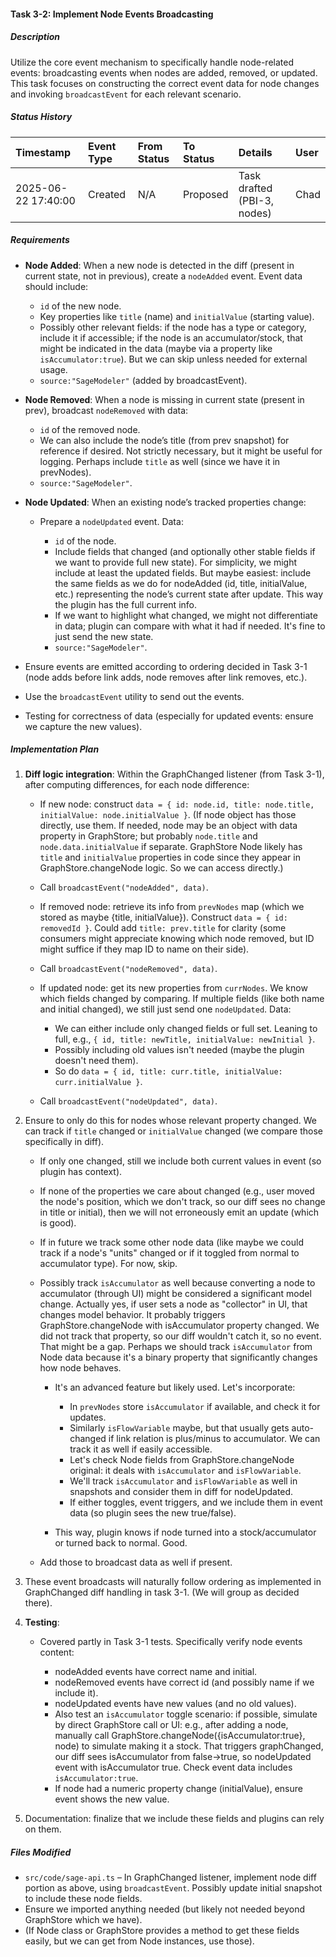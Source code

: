 #### Task 3-2: Implement Node Events Broadcasting

##### Description

Utilize the core event mechanism to specifically handle node-related events: broadcasting events when nodes are added, removed, or updated. This task focuses on constructing the correct event data for node changes and invoking `broadcastEvent` for each relevant scenario.

##### Status History

| Timestamp | Event Type | From Status | To Status | Details | User |
| :---- | :---- | :---- | :---- | :---- | :---- |
| 2025-06-22 17:40:00 | Created | N/A | Proposed | Task drafted (PBI-3, nodes) | Chad |

##### Requirements

* **Node Added**: When a new node is detected in the diff (present in current state, not in previous), create a `nodeAdded` event. Event data should include:  
    
  * `id` of the new node.  
  * Key properties like `title` (name) and `initialValue` (starting value).  
  * Possibly other relevant fields: if the node has a type or category, include it if accessible; if the node is an accumulator/stock, that might be indicated in the data (maybe via a property like `isAccumulator:true`). But we can skip unless needed for external usage.  
  * `source:"SageModeler"` (added by broadcastEvent).


* **Node Removed**: When a node is missing in current state (present in prev), broadcast `nodeRemoved` with data:  
    
  * `id` of the removed node.  
  * We can also include the node’s title (from prev snapshot) for reference if desired. Not strictly necessary, but it might be useful for logging. Perhaps include `title` as well (since we have it in prevNodes).  
  * `source:"SageModeler"`.


* **Node Updated**: When an existing node’s tracked properties change:  
    
  * Prepare a `nodeUpdated` event. Data:  
      
    * `id` of the node.  
    * Include fields that changed (and optionally other stable fields if we want to provide full new state). For simplicity, we might include at least the updated fields. But maybe easiest: include the same fields as we do for nodeAdded (id, title, initialValue, etc.) representing the node’s current state after update. This way the plugin has the full current info.  
    * If we want to highlight what changed, we might not differentiate in data; plugin can compare with what it had if needed. It's fine to just send the new state.  
    * `source:"SageModeler"`.


* Ensure events are emitted according to ordering decided in Task 3-1 (node adds before link adds, node removes after link removes, etc.).  
    
* Use the `broadcastEvent` utility to send out the events.  
    
* Testing for correctness of data (especially for updated events: ensure we capture the new values).

##### Implementation Plan

1. **Diff logic integration**: Within the GraphChanged listener (from Task 3-1), after computing differences, for each node difference:  
     
   * If new node: construct `data = { id: node.id, title: node.title, initialValue: node.initialValue }`. (If node object has those directly, use them. If needed, node may be an object with data property in GraphStore; but probably `node.title` and `node.data.initialValue` if separate. GraphStore Node likely has `title` and `initialValue` properties in code since they appear in GraphStore.changeNode logic. So we can access directly.)  
       
   * Call `broadcastEvent("nodeAdded", data)`.  
       
   * If removed node: retrieve its info from `prevNodes` map (which we stored as maybe {title, initialValue}). Construct `data = { id: removedId }`. Could add `title: prev.title` for clarity (some consumers might appreciate knowing which node removed, but ID might suffice if they map ID to name on their side).  
       
   * Call `broadcastEvent("nodeRemoved", data)`.  
       
   * If updated node: get its new properties from `currNodes`. We know which fields changed by comparing. If multiple fields (like both name and initial changed), we still just send one `nodeUpdated`. Data:  
       
     * We can either include only changed fields or full set. Leaning to full, e.g., `{ id, title: newTitle, initialValue: newInitial }`.  
     * Possibly including old values isn't needed (maybe the plugin doesn't need them).  
     * So do `data = { id, title: curr.title, initialValue: curr.initialValue }`.

     

   * Call `broadcastEvent("nodeUpdated", data)`.

   

2. Ensure to only do this for nodes whose relevant property changed. We can track if `title` changed or `initialValue` changed (we compare those specifically in diff).  
     
   * If only one changed, still we include both current values in event (so plugin has context).  
       
   * If none of the properties we care about changed (e.g., user moved the node's position, which we don't track, so our diff sees no change in title or initial), then we will not erroneously emit an update (which is good).  
       
   * If in future we track some other node data (like maybe we could track if a node's "units" changed or if it toggled from normal to accumulator type). For now, skip.  
       
   * Possibly track `isAccumulator` as well because converting a node to accumulator (through UI) might be considered a significant model change. Actually yes, if user sets a node as "collector" in UI, that changes model behavior. It probably triggers GraphStore.changeNode with isAccumulator property changed. We did not track that property, so our diff wouldn't catch it, so no event. That might be a gap. Perhaps we should track `isAccumulator` from Node data because it's a binary property that significantly changes how node behaves.  
       
     * It's an advanced feature but likely used. Let's incorporate:  
         
       * In `prevNodes` store `isAccumulator` if available, and check it for updates.  
       * Similarly `isFlowVariable` maybe, but that usually gets auto-changed if link relation is plus/minus to accumulator. We can track it as well if easily accessible.  
       * Let's check Node fields from GraphStore.changeNode original: it deals with `isAccumulator` and `isFlowVariable`.  
       * We'll track `isAccumulator` and `isFlowVariable` as well in snapshots and consider them in diff for nodeUpdated.  
       * If either toggles, event triggers, and we include them in event data (so plugin sees the new true/false).

       

     * This way, plugin knows if node turned into a stock/accumulator or turned back to normal. Good.

     

   * Add those to broadcast data as well if present.

   

3. These event broadcasts will naturally follow ordering as implemented in GraphChanged diff handling in task 3-1. (We will group as decided there).  
     
4. **Testing**:  
     
   * Covered partly in Task 3-1 tests. Specifically verify node events content:  
       
     * nodeAdded events have correct name and initial.  
     * nodeRemoved events have correct id (and possibly name if we include it).  
     * nodeUpdated events have new values (and no old values).  
     * Also test an `isAccumulator` toggle scenario: if possible, simulate by direct GraphStore call or UI: e.g., after adding a node, manually call GraphStore.changeNode({isAccumulator:true}, node) to simulate making it a stock. That triggers graphChanged, our diff sees isAccumulator from false-\>true, so nodeUpdated event with isAccumulator true. Check event data includes `isAccumulator:true`.  
     * If node had a numeric property change (initialValue), ensure event shows the new value.

   

5. Documentation: finalize that we include these fields and plugins can rely on them.

##### Files Modified

* `src/code/sage-api.ts` – In GraphChanged listener, implement node diff portion as above, using `broadcastEvent`. Possibly update initial snapshot to include these node fields.  
* Ensure we imported anything needed (but likely not needed beyond GraphStore which we have).  
* (If Node class or GraphStore provides a method to get these fields easily, but we can get from Node instances, use those).
